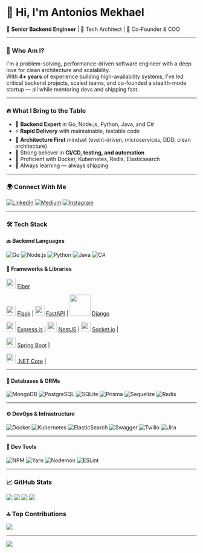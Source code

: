 # 👋 Hi, I'm Antonios Mekhael

💼 **Senior Backend Engineer** | 🧠 Tech Architect | 🚀 Co-Founder & COO

---

### 🧩 Who Am I?

I'm a problem-solving, performance-driven software engineer with a deep love for clean architecture and scalability.  
With **4+ years** of experience building high-availability systems, I've led critical backend projects, scaled teams, and co-founded a stealth-mode startup — all while mentoring devs and shipping fast.

---

### 🔥 What I Bring to the Table

- 🧱 **Backend Expert** in Go, Node.js, Python, Java, and C#
- ⚡ **Rapid Delivery** with maintainable, testable code
- 🧠 **Architecture First** mindset (event-driven, microservices, DDD, clean architecture)
- 🧪 Strong believer in **CI/CD, testing, and automation**
- 🧰 Proficient with Docker, Kubernetes, Redis, Elasticsearch
- 🌱 Always learning — always shipping

---

### 🌍 Connect With Me

[![LinkedIn](https://img.shields.io/badge/LinkedIn-%230077B5.svg?style=flat&logo=linkedin&logoColor=white)](https://linkedin.com/in/antonios-samy-2300aa1a1) 
[![Medium](https://img.shields.io/badge/Medium-%2312100E.svg?style=flat&logo=medium&logoColor=white)](https://medium.com/@tonysamy200) 
[![Instagram](https://img.shields.io/badge/Instagram-%23E4405F.svg?style=flat&logo=instagram&logoColor=white)](https://instagram.com/antoniosamy14)

---

### 🛠️ Tech Stack

#### 🔙 Backend Languages
![Go](https://img.shields.io/badge/Go-00ADD8?style=flat&logo=go&logoColor=white)
![Node.js](https://img.shields.io/badge/node.js-6DA55F?style=flat&logo=node.js&logoColor=white)
![Python](https://img.shields.io/badge/python-3670A0?style=flat&logo=python&logoColor=ffdd54)
![Java](https://img.shields.io/badge/java-%23ED8B00.svg?style=flat&logo=openjdk&logoColor=white)
![C#](https://img.shields.io/badge/c%23-%23239120.svg?style=flat&logo=csharp&logoColor=white)

#### 🔧 Frameworks & Libraries

<img src="https://gofiber.io/assets/images/logo.svg" width="25"/> [Fiber](https://gofiber.io/)

<img src="https://flask.palletsprojects.com/en/stable/_static/flask-vertical.png" width="25"/> [Flask](https://flask.palletsprojects.com/) |
<img src="https://fastapi.tiangolo.com/img/logo-margin/logo-teal.png" width="25"/> [FastAPI](https://fastapi.tiangolo.com/) |
<img src="https://static.djangoproject.com/img/logos/django-logo-positive.svg" width="55"/> [Django](https://www.djangoproject.com/)

<img src="https://upload.wikimedia.org/wikipedia/commons/6/64/Expressjs.png" width="25"/> [Express.js](https://expressjs.com/) |
<img src="https://nestjs.com/img/logo-small.svg" width="25"/> [NestJS](https://nestjs.com/) |
<img src="https://socket.io/images/logo.svg" width="25"/> [Socket.io](https://socket.io/) |

<img src="https://upload.wikimedia.org/wikipedia/commons/4/44/Spring_Framework_Logo_2018.svg" width="25"/> [Spring Boot](https://spring.io/projects/spring-boot) |

<img src="https://learn.microsoft.com/en-us/media/logos/logo-ms-social.png" width="25"/> [.NET Core](https://dotnet.microsoft.com/en-us/) |

---

#### 💾 Databases & ORMs
![MongoDB](https://img.shields.io/badge/MongoDB-%234ea94b.svg?style=flat&logo=mongodb&logoColor=white)
![PostgreSQL](https://img.shields.io/badge/postgres-%23316192.svg?style=flat&logo=postgresql&logoColor=white)
![SQLite](https://img.shields.io/badge/sqlite-%2307405e.svg?style=flat&logo=sqlite&logoColor=white)
![Prisma](https://img.shields.io/badge/Prisma-3982CE?style=flat&logo=Prisma&logoColor=white)
![Sequelize](https://img.shields.io/badge/Sequelize-52B0E7?style=flat&logo=Sequelize&logoColor=white)
![Redis](https://img.shields.io/badge/redis-%23DD0031.svg?style=flat&logo=redis&logoColor=white)

---

#### ⚙️ DevOps & Infrastructure
![Docker](https://img.shields.io/badge/docker-%230db7ed.svg?style=flat&logo=docker&logoColor=white)
![Kubernetes](https://img.shields.io/badge/kubernetes-%23326ce5.svg?style=flat&logo=kubernetes&logoColor=white)
![ElasticSearch](https://img.shields.io/badge/-ElasticSearch-005571?style=flat&logo=elasticsearch)
![Swagger](https://img.shields.io/badge/-Swagger-%23Clojure?style=flat&logo=swagger&logoColor=white)
![Twilio](https://img.shields.io/badge/Twilio-F22F46?style=flat&logo=Twilio&logoColor=white)
![Jira](https://img.shields.io/badge/jira-%230A0FFF.svg?style=flat&logo=jira&logoColor=white)

---

#### 🧰 Dev Tools
![NPM](https://img.shields.io/badge/NPM-%23CB3837.svg?style=flat&logo=npm&logoColor=white)
![Yarn](https://img.shields.io/badge/yarn-%232C8EBB.svg?style=flat&logo=yarn&logoColor=white)
![Nodemon](https://img.shields.io/badge/NODEMON-%23323330.svg?style=flat&logo=nodemon&logoColor=%BBDEAD)
![ESLint](https://img.shields.io/badge/ESLint-4B3263?style=flat&logo=eslint&logoColor=white)

---

### 📈 GitHub Stats

![](https://github-readme-stats.vercel.app/api?username=tonyBuffon&theme=dark&hide_border=true&count_private=true)
![](https://github-readme-streak-stats.herokuapp.com/?user=tonyBuffon&theme=dark&hide_border=true)
![](https://github-readme-stats.vercel.app/api/top-langs/?username=tonyBuffon&theme=dark&hide_border=true&layout=compact)
![](<img align = "left" src="https://komarev.com/ghpvc/?username=philopaterwaheed&&style=flat-square"  />)
### 🔝 Top Contributions
![](https://github-contributor-stats.vercel.app/api?username=tonyBuffon&limit=5&theme=dark&combine_all_yearly_contributions=true)

---

[![](https://visitcount.itsvg.in/api?id=tonyBuffon&icon=5&color=6)](https://visitcount.itsvg.in)

<!-- Powered by GPRM ( https://gprm.itsvg.in ) -->
